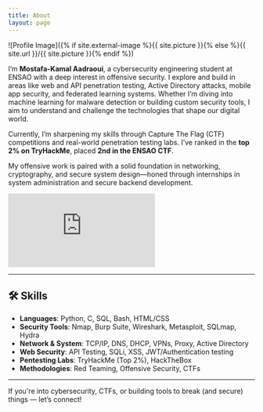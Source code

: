 ```yaml
---
title: About
layout: page
---
```


![Profile Image]({% if site.external-image %}{{ site.picture }}{% else %}{{ site.url }}/{{ site.picture }}{% endif %})

I’m **Mostafa-Kamal Aadraoui**, a cybersecurity engineering student at ENSAO with a deep interest in offensive security. I explore and build in areas like web and API penetration testing, Active Directory attacks, mobile app security, and federated learning systems. Whether I’m diving into machine learning for malware detection or building custom security tools, I aim to understand and challenge the technologies that shape our digital world.

Currently, I’m sharpening my skills through Capture The Flag (CTF) competitions and real-world penetration testing labs. I’ve ranked in the **top 2% on TryHackMe**, placed **2nd in the ENSAO CTF**.

My offensive work is paired with a solid foundation in networking, cryptography, and secure system design—honed through internships in system administration and secure backend development.

<iframe src="https://tryhackme.com/api/v2/badges/public-profile?userPublicId=1014801" style='border:none;'></iframe>

---

## 🛠️ Skills

- **Languages**: Python, C, SQL, Bash, HTML/CSS
- **Security Tools**: Nmap, Burp Suite, Wireshark, Metasploit, SQLmap, Hydra
- **Network & System**: TCP/IP, DNS, DHCP, VPNs, Proxy, Active Directory
- **Web Security**: API Testing, SQLi, XSS, JWT/Authentication testing
- **Pentesting Labs**: TryHackMe (Top 2%), HackTheBox
- **Methodologies**: Red Teaming, Offensive Security, CTFs

---

If you're into cybersecurity, CTFs, or building tools to break (and secure) things — let’s connect!

